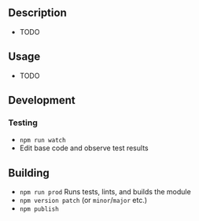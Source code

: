 ## Description
* TODO

## Usage
* TODO

## Development
### Testing
- ```npm run watch```
- Edit base code and observe test results

## Building
- ```npm run prod``` Runs tests, lints, and builds the module
- ```npm version patch``` (or ```minor```/```major``` etc.)
- ```npm publish```
